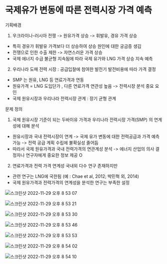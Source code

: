 # 국제유가 변동에 따른 전력시장 가격 예측


기획배경
1. 우크라이나-러시아 전쟁 -> 원유가격 상승 -> 휘발유, 경유 가격 상승
- 특히 경유가 휘발유 가격보다 더 상승하여 상승 원인에 대한 궁금증 생김
- 전쟁으로 인한 수출 제한 -> 자연스러운 가격 상승
- 국제 에너지 수급 불균형 지속됨에 따라 국제 유가와 LNG 가격 상승 지속 예측

2. 우리나라 도매 전력 시장 : 공급입찰에 참여한 발전기 발전비용에 따라 가격 결정
- SMP 는 원유, LNG 등 연료가격과 연동
- 원유가격 = LNG 도입단가 , 다른 연료가격 연관성 높음 -> 전력시장 분석 중요 요인
- 국제 원유시장과 우리나라 전력시장 관계 :  장기 균형 관계


문제 정의
1. 국제 원유시장 기준이 되는 두바이유 가격과 우리나라 전력시장 가격(SMP) 의 연계성에 대해 분석
- 원유시장과 국내 전력시장이 연계 
-> 국제 유가 변동에 대한 전력공급과 가격 예측 가능 
-> 전력 공급 계획 수립에 불확실성 줄어듬
- 따라서 국제 원유가격과 국내 전력가격의 연관계성 분석
-> 에너지 산업의 의사 결정자나 연구자에게 중요한 정보 제공 O

2. 연료가격과 전력 가격 연계성 국내외 다수 연구 존재하지만
- 관련 연구는 LNG에 국한됨 (예 : Chae et al, 2012; 박민혁 외, 2014)
- 국제 원유가격과 전력가격의 연계성을 분석한 연구는 부족한 설정

![스크린샷 2022-11-29 오후 8 53 07](https://user-images.githubusercontent.com/101313864/204522137-e791a491-8a48-45ac-ad93-b0a5fb3a58aa.png)

![스크린샷 2022-11-29 오후 8 53 21](https://user-images.githubusercontent.com/101313864/204522185-547b8fd0-fb4f-4321-a588-4eea505007d0.png)

![스크린샷 2022-11-29 오후 8 53 30](https://user-images.githubusercontent.com/101313864/204522223-e30f6ff7-4b73-47fe-a3b6-8812f6907e91.png)

![스크린샷 2022-11-29 오후 8 53 46](https://user-images.githubusercontent.com/101313864/204522274-3f2f540a-f549-486f-b7df-fe46cc8e5568.png)

![스크린샷 2022-11-29 오후 8 53 53](https://user-images.githubusercontent.com/101313864/204522299-fb4b09e8-c226-4449-89fa-f2050471ebac.png)

![스크린샷 2022-11-29 오후 8 54 02](https://user-images.githubusercontent.com/101313864/204522323-8559b17e-e419-406e-9f36-e384232df8c2.png)

![스크린샷 2022-11-29 오후 8 54 10](https://user-images.githubusercontent.com/101313864/204522345-5c28ff77-736d-423a-b4c2-c224633e8878.png)
